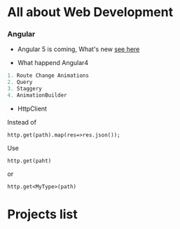 # All about Web Development

### Angular

- Angular 5 is coming, What's new [see here](https://www.youtube.com/watch?v=T83qYxlVOBw&feature=youtu.be&t=2411)

- What happend Angular4

```javascript
1. Route Change Animations
2. Query
3. Staggery
4. AnimationBuilder

```

- HttpClient

Instead of
```
http.get(path).map(res=>res.json());
```
Use
```
http.get(paht)
```
or
```
http.get<MyType>(path)
```

# Projects list